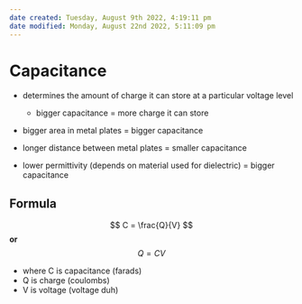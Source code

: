 ```yaml
---
date created: Tuesday, August 9th 2022, 4:19:11 pm
date modified: Monday, August 22nd 2022, 5:11:09 pm
---
```


# Capacitance

- determines the amount of charge it can store at a particular voltage level
	- bigger capacitance = more charge it can store

- bigger area in metal plates = bigger capacitance
- longer distance between metal plates = smaller capacitance
- lower permittivity (depends on material used for dielectric) = bigger capacitance

## Formula

$$ C = \frac{Q}{V} $$
**or**
$$ Q = CV $$

- where C is capacitance (farads)
- Q is charge (coulombs)
- V is voltage (voltage duh)